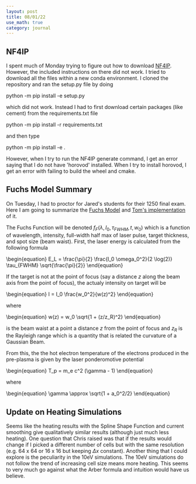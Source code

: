 ```yaml
---
layout: post
title: 08/01/22
use_math: true
category: journal
---
```


## NF4IP

I spent much of Monday trying to figure out how to download [NF4IP](https://github.com/Photon-AI-Research/NF4IP). However, the included instructions on there did not work. I tried to download all the files within a new conda environment. I cloned the repository and ran the setup.py file by doing

python -m pip install -e setup.py

which did not work. Instead I had to first download certain packages (like cement) from the requirements.txt file

python -m pip install -r requirements.txt

and then type

python -m pip install -e .

However, when I try to run the NF4IP generate command, I get an error saying that I do not have 'horovod' installed. When I try to install horovod, I get an error with failing to build the wheel and cmake.

## Fuchs Model Summary

On Tuesday, I had to proctor for Jared's students for their 1250 final exam. Here I am going to summarize the [Fuchs Model](https://www.nature.com/articles/nphys199) and [Tom's implementation](https://github.com/zhangt10086/SummerPhysicsResearch2022/blob/main/Fuchs_Synthetic_Data_v2.9_07_18_2022.ipynb) of it. 

The Fuchs Function will be denoted $f_F(\lambda, I_0, \tau_{FWHM}, t, w_0)$ which is a function of wavelength, intensity, full-width half max of laser pulse, target thickness, and spot size (beam waist). First, the laser energy is calculated from the following formula

\begin{equation}
E_L = \frac{\pi}{2}  \frac{I_0 \omega_0^2}{2 \log(2)} \tau_{FWHM} \sqrt{\frac{\pi}{2}}
\end{equation}

If the target is not at the point of focus (say a distance $z$ along the beam axis from the point of focus), the actualy intensity on target will be 

\begin{equation}
I = I_0 \frac{w_0^2}{w(z)^2}
\end{equation}

where 

\begin{equation}
w(z) = w_0 \sqrt{1 + (z/z_R)^2}
\end{equation}

is the beam waist at a point a distance $z$ from the point of focus and $z_R$ is the Rayleigh range which is a quantity that is related the curvature of a Gaussian Beam. 

From this, the the hot electron temperature of the electrons produced in the pre-plasma is given by the laser ponderomotive potential

\begin{equation}
T_p = m_e c^2 (\gamma - 1)
\end{equation}

where

\begin{equation}
\gamma \approx \sqrt{1 + a_0^2/2}
\end{equation}

## Update on Heating Simulations

Seems like the heating results with the Spline Shape Function and current smoothing give qualitatively similar results (although just much less heating). One question that Chris raised was that if the results would change if I picked a different number of cells but with the same resolution (e.g. 64 x 64 or 16 x 16 but keeping $\Delta x$ constant). Another thing that I could explore is the peculiarity in the 10eV simulations. The 10eV simulations do not follow the trend of increasing cell size means more heating. This seems to very much go against what the Arber formula and intuition would have us believe. 




